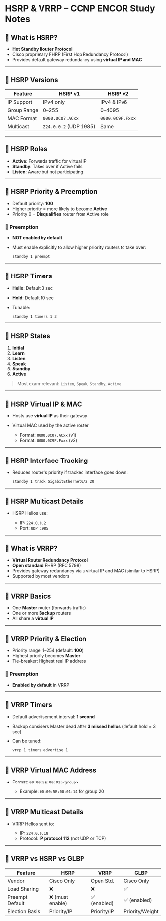 # HSRP & VRRP – CCNP ENCOR Study Notes

## 🔹 What is HSRP?

* **Hot Standby Router Protocol**
* Cisco proprietary FHRP (First Hop Redundancy Protocol)
* Provides default gateway redundancy using **virtual IP and MAC**

---

## 🔹 HSRP Versions

| Feature     | HSRP v1                | HSRP v2          |
| ----------- | ---------------------- | ---------------- |
| IP Support  | IPv4 only              | IPv4 & IPv6      |
| Group Range | 0–255                  | 0–4095           |
| MAC Format  | `0000.0C07.ACxx`       | `0000.0C9F.Fxxx` |
| Multicast   | `224.0.0.2` (UDP 1985) | Same             |

---

## 🔹 HSRP Roles

* **Active**: Forwards traffic for virtual IP
* **Standby**: Takes over if Active fails
* **Listen**: Aware but not participating

---

## 🔹 HSRP Priority & Preemption

* Default priority: **100**
* Higher priority = more likely to become **Active**
* Priority 0 = **Disqualifies** router from Active role

### 📌 Preemption

* **NOT enabled by default**
* Must enable explicitly to allow higher priority routers to take over:

  ```
  standby 1 preempt
  ```

---

## 🔹 HSRP Timers

* **Hello**: Default 3 sec
* **Hold**: Default 10 sec
* Tunable:

  ```
  standby 1 timers 1 3
  ```

---

## 🔹 HSRP States

1. **Initial**
2. **Learn**
3. **Listen**
4. **Speak**
5. **Standby**
6. **Active**

> Most exam-relevant: `Listen`, `Speak`, `Standby`, `Active`

---

## 🔹 HSRP Virtual IP & MAC

* Hosts use **virtual IP** as their gateway
* Virtual MAC used by the active router

  * Format: `0000.0C07.ACxx` (v1)
  * Format: `0000.0C9F.Fxxx` (v2)

---

## 🔹 HSRP Interface Tracking

* Reduces router's priority if tracked interface goes down:

  ```
  standby 1 track GigabitEthernet0/2 20
  ```

---

## 🔹 HSRP Multicast Details

* HSRP Hellos use:

  * IP: `224.0.0.2`
  * Port: `UDP 1985`

---

## 🔹 What is VRRP?

* **Virtual Router Redundancy Protocol**
* **Open standard** FHRP (RFC 5798)
* Provides gateway redundancy via a virtual IP and MAC (similar to HSRP)
* Supported by most vendors

---

## 🔹 VRRP Basics

* One **Master** router (forwards traffic)
* One or more **Backup** routers
* All share a **virtual IP**

---

## 🔹 VRRP Priority & Election

* Priority range: 1–254 (default: **100**)
* Highest priority becomes **Master**
* Tie-breaker: Highest real IP address

### 📌 Preemption

* **Enabled by default** in VRRP

---

## 🔹 VRRP Timers

* Default advertisement interval: **1 second**
* Backup considers Master dead after **3 missed hellos** (default hold = 3 sec)
* Can be tuned:

  ```
  vrrp 1 timers advertise 1
  ```

---

## 🔹 VRRP Virtual MAC Address

* Format: `00:00:5E:00:01:<group>`

  * Example: `00:00:5E:00:01:14` for group 20

---

## 🔹 VRRP Multicast Details

* VRRP Hellos sent to:

  * IP: `224.0.0.18`
  * Protocol: **IP protocol 112** (not UDP or TCP)

---

## 🔹 VRRP vs HSRP vs GLBP

| Feature         | HSRP            | VRRP        | GLBP            |
| --------------- | --------------- | ----------- | --------------- |
| Vendor          | Cisco Only      | Open Std.   | Cisco Only      |
| Load Sharing    | ❌               | ❌           | ✅               |
| Preempt Default | ❌ (must enable) | ✅ (enabled) | ✅ (enabled)     |
| Election Basis  | Priority/IP     | Priority/IP | Priority/Weight |
